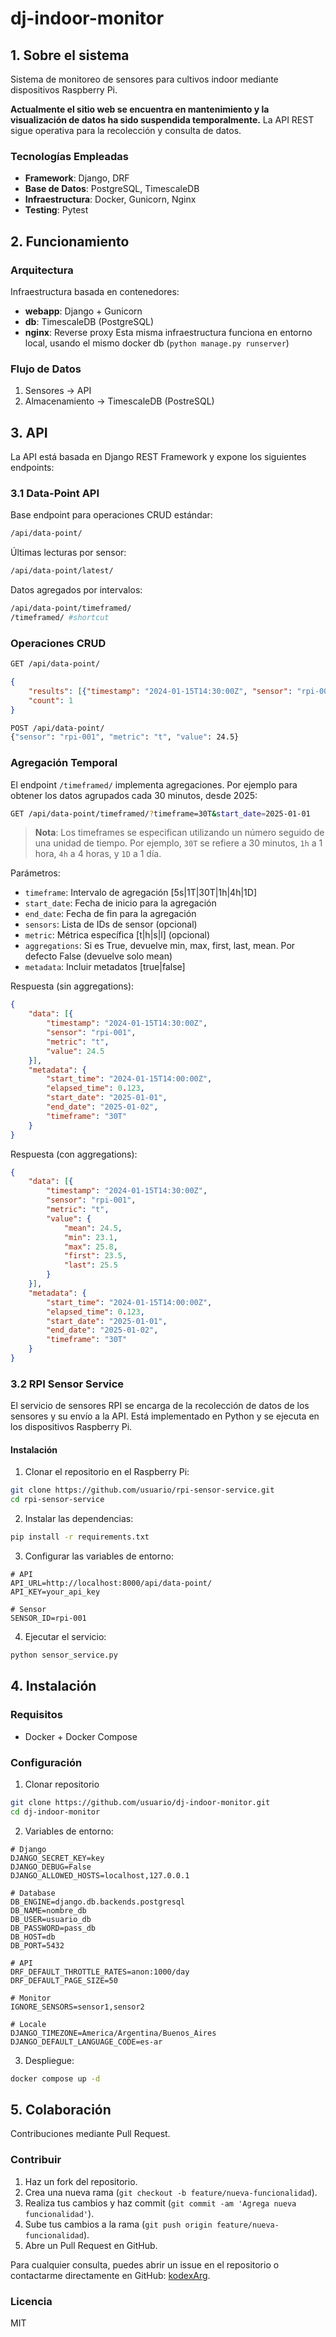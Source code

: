 # dj-indoor-monitor

## 1. Sobre el sistema

Sistema de monitoreo de sensores para cultivos indoor mediante dispositivos Raspberry Pi.

**Actualmente el sitio web se encuentra en mantenimiento y la visualización de datos ha sido suspendida temporalmente.** La API REST sigue operativa para la recolección y consulta de datos.

### Tecnologías Empleadas
- **Framework**: Django, DRF
- **Base de Datos**: PostgreSQL, TimescaleDB
- **Infraestructura**: Docker, Gunicorn, Nginx
- **Testing**: Pytest

## 2. Funcionamiento

### Arquitectura
Infraestructura basada en contenedores:
- **webapp**: Django + Gunicorn
- **db**: TimescaleDB (PostgreSQL)
- **nginx**: Reverse proxy
Esta misma infraestructura funciona en entorno local, usando el mismo docker db (`python manage.py runserver`)

### Flujo de Datos
1. Sensores -> API
2. Almacenamiento -> TimescaleDB (PostreSQL)

## 3. API

La API está basada en Django REST Framework y expone los siguientes endpoints:

### 3.1 Data-Point API

Base endpoint para operaciones CRUD estándar:
```bash
/api/data-point/
```

Últimas lecturas por sensor:
```bash
/api/data-point/latest/
```

Datos agregados por intervalos:
```bash
/api/data-point/timeframed/
/timeframed/ #shortcut
```

### Operaciones CRUD

```bash
GET /api/data-point/
```
```json
{
    "results": [{"timestamp": "2024-01-15T14:30:00Z", "sensor": "rpi-001", "metric": "t", "value": 24.5}],
    "count": 1
}
```

```bash
POST /api/data-point/
{"sensor": "rpi-001", "metric": "t", "value": 24.5}
```

### Agregación Temporal

El endpoint `/timeframed/` implementa agregaciones. Por ejemplo para obtener los datos agrupados cada 30 minutos, desde 2025:

```bash
GET /api/data-point/timeframed/?timeframe=30T&start_date=2025-01-01
```

> **Nota**: Los timeframes se especifican utilizando un número seguido de una unidad de tiempo. Por ejemplo, `30T` se refiere a 30 minutos, `1h` a 1 hora, `4h` a 4 horas, y `1D` a 1 día.

Parámetros:
- `timeframe`: Intervalo de agregación [5s|1T|30T|1h|4h|1D]
- `start_date`: Fecha de inicio para la agregación
- `end_date`: Fecha de fin para la agregación
- `sensors`: Lista de IDs de sensor (opcional)
- `metric`: Métrica específica [t|h|s|l] (opcional)
- `aggregations`: Si es True, devuelve min, max, first, last, mean. Por defecto False (devuelve solo mean)
- `metadata`: Incluir metadatos [true|false]

Respuesta (sin aggregations):
```json
{
    "data": [{
        "timestamp": "2024-01-15T14:30:00Z",
        "sensor": "rpi-001",
        "metric": "t",
        "value": 24.5
    }],
    "metadata": {
        "start_time": "2024-01-15T14:00:00Z",
        "elapsed_time": 0.123,
        "start_date": "2025-01-01",
        "end_date": "2025-01-02",
        "timeframe": "30T"
    }
}
```

Respuesta (con aggregations):
```json
{
    "data": [{
        "timestamp": "2024-01-15T14:30:00Z",
        "sensor": "rpi-001",
        "metric": "t",
        "value": {
            "mean": 24.5,
            "min": 23.1,
            "max": 25.8,
            "first": 23.5,
            "last": 25.5
        }
    }],
    "metadata": {
        "start_time": "2024-01-15T14:00:00Z",
        "elapsed_time": 0.123,
        "start_date": "2025-01-01",
        "end_date": "2025-01-02",
        "timeframe": "30T"
    }
}
```

### 3.2 RPI Sensor Service

El servicio de sensores RPI se encarga de la recolección de datos de los sensores y su envío a la API. Está implementado en Python y se ejecuta en los dispositivos Raspberry Pi.

#### Instalación

1. Clonar el repositorio en el Raspberry Pi:
```bash
git clone https://github.com/usuario/rpi-sensor-service.git
cd rpi-sensor-service
```

2. Instalar las dependencias:
```bash
pip install -r requirements.txt
```

3. Configurar las variables de entorno:
```env
# API
API_URL=http://localhost:8000/api/data-point/
API_KEY=your_api_key

# Sensor
SENSOR_ID=rpi-001
```

4. Ejecutar el servicio:
```bash
python sensor_service.py
```

## 4. Instalación

### Requisitos
- Docker + Docker Compose

### Configuración
1. Clonar repositorio
```bash
git clone https://github.com/usuario/dj-indoor-monitor.git
cd dj-indoor-monitor
```

2. Variables de entorno:
```env
# Django
DJANGO_SECRET_KEY=key
DJANGO_DEBUG=False
DJANGO_ALLOWED_HOSTS=localhost,127.0.0.1

# Database
DB_ENGINE=django.db.backends.postgresql
DB_NAME=nombre_db
DB_USER=usuario_db
DB_PASSWORD=pass_db
DB_HOST=db
DB_PORT=5432

# API
DRF_DEFAULT_THROTTLE_RATES=anon:1000/day
DRF_DEFAULT_PAGE_SIZE=50

# Monitor
IGNORE_SENSORS=sensor1,sensor2

# Locale
DJANGO_TIMEZONE=America/Argentina/Buenos_Aires
DJANGO_DEFAULT_LANGUAGE_CODE=es-ar
```

3. Despliegue:
```bash
docker compose up -d
```

## 5. Colaboración

Contribuciones mediante Pull Request.

### Contribuir
1. Haz un fork del repositorio.
2. Crea una nueva rama (`git checkout -b feature/nueva-funcionalidad`).
3. Realiza tus cambios y haz commit (`git commit -am 'Agrega nueva funcionalidad'`).
4. Sube tus cambios a la rama (`git push origin feature/nueva-funcionalidad`).
5. Abre un Pull Request en GitHub.

Para cualquier consulta, puedes abrir un issue en el repositorio o contactarme directamente en GitHub: [kodexArg](https://github.com/kodexArg).

### Licencia
MIT
